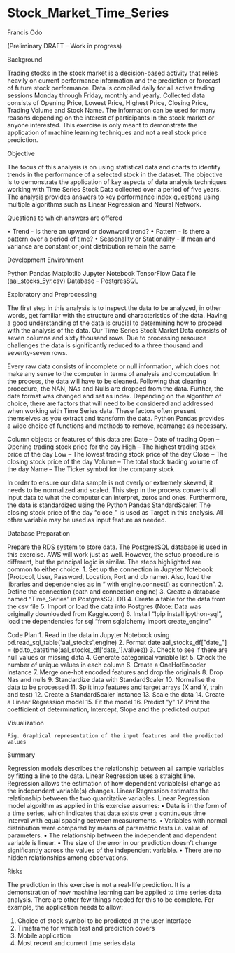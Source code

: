 # Stock_Market_Time_Series

Francis Odo

(Preliminary DRAFT – Work in progress)

Background

Trading stocks in the stock market is a decision-based activity that relies heavily on current performance information and the prediction or forecast of future stock performance. Data is compiled daily for all active trading sessions Monday through Friday, monthly and yearly. Collected data consists of Opening Price, Lowest Price, Highest Price, Closing Price, Trading Volume and Stock Name. The information can be used for many reasons depending on the interest of participants in the stock market or anyone interested.
This exercise is only meant to demonstrate the application of machine learning techniques and not a real stock price prediction.

Objective

The focus of this analysis is on using statistical data and charts to identify trends in the performance of a selected stock in the dataset. The objective is to demonstrate the application of key aspects of data analysis techniques working with Time Series Stock Data collected over a period of five years. The analysis provides answers to key performance index questions using multiple algorithms such as Linear Regression and Neural Network.

Questions to which answers are offered

•	Trend - Is there an upward or downward trend?
•	Pattern - Is there a pattern over a period of time?
•	Seasonality or Stationality - If mean and variance are constant or joint distribution remain the same

Development Environment											

Python Pandas
Matplotlib
Jupyter Notebook
TensorFlow
Data file (aal_stocks_5yr.csv)
Database – PostgresSQL

Exploratory and Preprocessing

The first step in this analysis is to inspect the data to be analyzed, in other words, get familiar with the structure and characteristics of the data. Having a good understanding of the data is crucial to determining how to proceed with the analysis of the data.
Our Time Series Stock Market Data consists of seven columns and sixty thousand rows. Due to processing resource challenges the data is significantly reduced to a three thousand and seventy-seven rows.

Every raw data consists of incomplete or null information, which does not make any sense to the computer in terms of analysis and computation. In the process, the data will have to be cleaned. Following that cleaning procedure, the NAN, NAs and Nulls are dropped from the data. Further, the date format was changed and set as index.
Depending on the algorithm of choice, there are factors that will need to be considered and addressed when working with Time Series data. These factors often present themselves as you extract and transform the data. Python Pandas provides a wide choice of functions and methods to remove, rearrange as necessary.

Column objects or features of this data are:
	Date – Date of trading
	Open – Opening trading stock price for the day
	High – The highest trading stock price of the day
	Low – The lowest trading stock price of the day	
	Close – The closing stock price of the day
	Volume – The total stock trading volume of the day
	Name – The Ticker symbol for the company stock
	
In order to ensure our data sample is not overly or extremely skewed, it needs to be normalized and scaled. This step in the process converts all input data to what the computer can interpret, zeros and ones. Furthermore, the data is standardized using the Python Pandas StandardScaler.
The closing stock price of the day “close_” is used as Target in this analysis. All other variable may be used as input feature as needed.

Database Preparation

Prepare the RDS system to store data. The PostgresSQL database is used in this exercise. AWS will work just as well. However, the setup procedure is different, but the principal logic is similar. The steps highlighted are common to either choice.						1. Set up the connection in Jupyter Notebook (Protocol, User, Password, Location, Port and db name). Also, load the libraries and 		   dependencies as in “ with engine.connect() as connection”.
	2. Define the connection (path and connection engine) 
	3. Create a database named “Time_Series” in PostgresSQL DB
	4. Create a table for the data from the csv file
	5. Import or load the data into Postgres  (Note: Data was originally downloaded from Kaggle.com)
	6. Install “!pip install ipython-sql”, load the dependencies for sql “from sqlalchemy import create_engine”

Code Plan
	1.	Read in the data in Jupyter Notebook  using  pd.read_sql_table('aal_stocks',engine)
	2.	Format date aal_stocks_df["date_"] = (pd.to_datetime(aal_stocks_df['date_'].values))
	3.	Check to see if there are null values or missing data 
	4.	Generate categorical variable list
	5.	Check the number of unique values in each column
	6.	Create a OneHotEncoder instance
	7.	Merge one-hot encoded features and drop the originals
	8.	Drop Nas and nulls
	9.	Standardize data with StandardScaler
	10.	Normalise the data to be processed
	11.	Split into features and target arrays (X and Y, train and test)
	12.	Create a StandardScaler instance
	13.	Scale the data
	14.	Create a Linear Regression model
	15.	Fit the model
	16.	Predict "y"
	17.	Print the coefficient of determination, Intercept, Slope and the predicted output

Visualization

	Fig. Graphical representation of the input features and the predicted values

Summary

Regression models describes the relationship between all sample variables by fitting a line to the data. Linear Regression uses a straight line. Regression allows the estimation of how dependent variable(s) change as the independent variable(s) changes.  Linear Regression estimates the relationship between the two quantitative variables. Linear Regression model algorithm as applied in this exercise assumes:
•	Data is in the form of a time series, which indicates that data exists over a continuous time interval with equal spacing between 		measurements.
•	Variables with normal distribution were compared by means of parametric tests i.e. value of parameters.
•	The relationship between the independent and dependent variable is linear.
•	The size of the error in our prediction doesn’t change significantly across the values of the independent variable.
•	There are no hidden relationships among observations.

Risks

The prediction in this exercise is not a real-life prediction. It is a demonstration of how machine learning can be applied to time series data analysis. There are other few things needed for this to be complete. For example, the application needs to allow:
1.	Choice of stock symbol to be predicted at the user interface
2.	Timeframe for which test and prediction covers	
3.	Mobile application
4.	Most recent and current time series data

		
